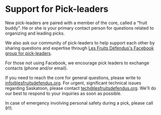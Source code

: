 # Support for Pick-leaders

New pick-leaders are paired with a member of the core, called a "fruit buddy". He or she is your primary contact person for questions related to organizing and leading picks.

We also ask our community of pick-leaders to help support each other by sharing questions and expertise through [Les Fruits Défendus's Facebook group for pick-leaders](https://www.facebook.com/groups/1915569122052107/).

For those not using Facebook, we encourage pick leaders to exchange contacts (phone and/or email).

If you need to reach the core for general questions, please write to [info@lesfruitsdefendus.org](mailto:info@lesfruitsdefendus.org). For urgent, significant technical issues regarding Saskatoon, please contact [tech@lesfruitsdefendus.org](mailto:tech@lesfruitsdefendus.org). We'll do our best to respond to your inquiries as soon as possible.

In case of emergency involving personal safety during a pick, please call 911.
